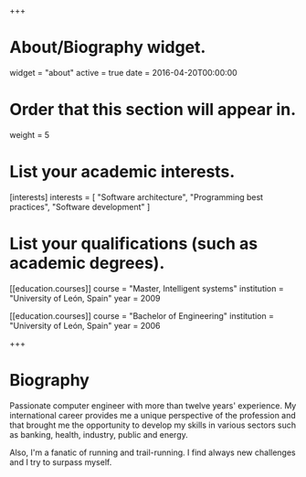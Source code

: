 +++
# About/Biography widget.
widget = "about"
active = true
date = 2016-04-20T00:00:00

# Order that this section will appear in.
weight = 5

# List your academic interests.
[interests]
  interests = [
    "Software architecture",
    "Programming best practices",
    "Software development"
  ]

# List your qualifications (such as academic degrees).
[[education.courses]]
  course = "Master, Intelligent systems"
  institution = "University of León, Spain"
  year = 2009

[[education.courses]]
  course = "Bachelor of Engineering"
  institution = "University of León, Spain"
  year = 2006
 
+++

# Biography

Passionate computer engineer with more than twelve years' experience.
My international career provides me a unique perspective of the profession and that brought me the opportunity to develop my skills in various sectors such as banking, health, industry, public and energy.  

Also, I'm a fanatic of running and trail-running. I find always new challenges and I try to surpass myself.



